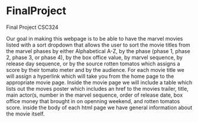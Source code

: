 # FinalProject
Final Project CSC324 

Our goal in making this webpage is to be able to have the marvel movies listed with a sort dropdown that allows the user to sort the movie titles from the marvel phases by either Alphabetical A-Z,  by the phase (phase 1, phase 2, phase 3, or phase 4), by the box office value, by marvel sequence, by release day sequence, or by the source rotten tomatos which assigns a score by their tomato meter and by the audience.  For each movie title we will assign a hyperlink which will take you from the home page to the appropriate movie page.  Inside the movie page we will include a table which lists out the moves poster which includes an href to the movies trailer, title, main actor(s, number in the marvel sequence, order of release date, box office money that brought in on openning weekend, and rotten tomatos score.  inside the body of each html page we have general information about the movie itself.  


